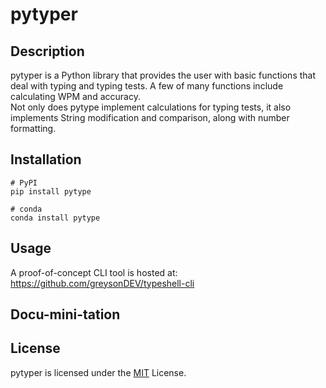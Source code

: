 # pytyper

## Description
pytyper is a Python library that provides the user with basic functions that deal with typing and typing tests. A few of many functions include calculating WPM and accuracy.\
Not only does pytype implement calculations for typing tests, it also implements String modification and comparison, along with number formatting.

## Installation
```
# PyPI
pip install pytype
```
```
# conda
conda install pytype
```
## Usage
A proof-of-concept CLI tool is hosted at:\
https://github.com/greysonDEV/typeshell-cli

## Docu-mini-tation


## License
pytyper is licensed under the [MIT](https://github.com/greysonDEV/pytyper/blob/master/LICENSE) License.
